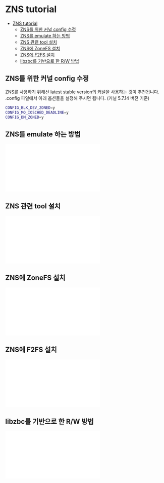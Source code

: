 # ZNS tutorial

<!--ts-->
   * [ZNS tutorial](#zns-tutorial)
      * [ZNS를 위한 커널 config 수정](#zns를-위한-커널-config-수정)
      * [ZNS를 emulate 하는 방법](#zns를-emulate-하는-방법)
      * [ZNS 관련 tool 설치](#zns-관련-tool-설치)
      * [ZNS에 ZoneFS 설치](#zns에-zonefs-설치)
      * [ZNS에 F2FS 설치](#zns에-f2fs-설치)
      * [libzbc를 기반으로 한 R/W 방법](#libzbc를-기반으로-한-rw-방법)

<!-- Added by: kijunking, at: Mon Aug 17 07:55:47 UTC 2020 -->

<!--te-->

## ZNS를 위한 커널 config 수정
ZNS를 사용하기 위해선 latest stable version의 커널을 사용하는 것이 추천됩니다.
.config 파일에서 아래 옵션들을 설정해 주시면 됩니다. (커널 5.7.14 버전 기준)
``` bash
CONFIG_BLK_DEV_ZONED=y
CONFIG_MQ_IOSCHED_DEADLINE=y
CONFIG_DM_ZONED=y
```

## ZNS를 emulate 하는 방법

![ZNS를 emulate 하는 방법 링크](./ZNS-emulate/ZNS-emulate.md)

## ZNS 관련 tool 설치

![ZNS 관련 tool 설치 링크](./ZNS-tools/ZNS-tools-install.md)

## ZNS에 ZoneFS 설치

![ZNS에 ZoneFS 설치 링크](./ZoneFS-tutorial/ZoneFS-install.md)

## ZNS에 F2FS 설치

![ZNS에 F2FS 설치 링크](./F2FS-tutorial/F2FS-install.md)

## libzbc를 기반으로 한 R/W 방법

![libzbc를 기반으로 한 R/W 방법 자료 링크](./libzbc-tutorial/libzbc-rw.md)

